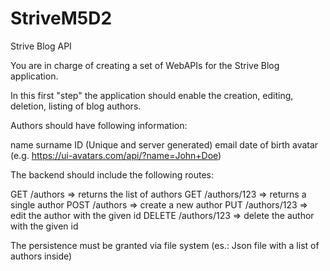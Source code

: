 # StriveM5D2
Strive Blog API


You are in charge of creating a set of WebAPIs for the Strive Blog application.


In this first "step" the application should enable the creation, editing, deletion, listing of blog authors.

Authors should have following information:

name
surname
ID (Unique and server generated)
email
date of birth
avatar (e.g. https://ui-avatars.com/api/?name=John+Doe)


The backend should include the following routes:

GET /authors => returns the list of authors
GET /authors/123 => returns a single author
POST /authors => create a new author
PUT /authors/123 => edit the author with the given id
DELETE /authors/123 => delete the author with the given id


The persistence must be granted via file system (es.: Json file with a list of authors inside)
